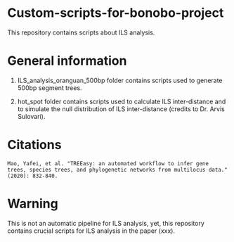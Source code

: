 # Custom-scripts-for-bonobo-project
This repository contains scripts about ILS analysis.

# General information

1. ILS_analysis_oranguan_500bp folder contains scripts used to generate 500bp segment trees.

2. hot_spot folder contains scripts used to calculate ILS inter-distance and to simulate the null distribution of ILS inter-distance (credits to Dr. Arvis Sulovari). 


# Citations

	Mao, Yafei, et al. "TREEasy: an automated workflow to infer gene trees, species trees, and phylogenetic networks from multilocus data." (2020): 832-840.

# Warning
This is not an automatic pipeline for ILS analysis, yet, this repository contains crucial scripts for ILS analysis in the paper (xxx). 
